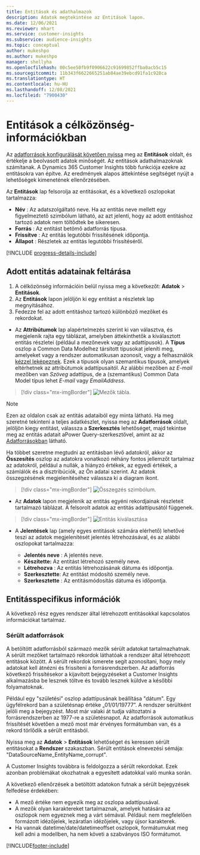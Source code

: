 ```yaml
---
title: Entitások és adathalmazok
description: Adatok megtekintése az Entitások lapon.
ms.date: 12/06/2021
ms.reviewer: mhart
ms.service: customer-insights
ms.subservice: audience-insights
ms.topic: conceptual
author: mukeshpo
ms.author: mukeshpo
manager: shellyha
ms.openlocfilehash: 00c5ee50fb9f0906622c91699852ffba0acb5c15
ms.sourcegitcommit: 11b343f6622665251ab84ae39ebcd91fa1c928ca
ms.translationtype: HT
ms.contentlocale: hu-HU
ms.lasthandoff: 12/08/2021
ms.locfileid: "7900430"
---
```

# <a name="entities-in-audience-insights"></a>Entitások a célközönség-információkban

Az [adatforrások konfigurálását követően nyissa](data-sources.md) meg az **Entitások** oldalt, és értékelje a beolvasott adatok minőségét. Az entitások adathalmazoknak számítanak. A Dynamics 365 Customer Insights több funkciója ezekre az entitásokra van építve. Az eredmények alapos áttekintése segítséget nyújt a lehetőségek kimenetének ellenőrzésében.

Az **Entitások** lap felsorolja az entitásokat, és a következő oszlopokat tartalmazza:

- **Név** : Az adatszolgáltató neve. Ha az entitás neve mellett egy figyelmeztető szimbólum látható, az azt jelenti, hogy az adott entitáshoz tartozó adatok nem töltődtek be sikeresen.
- **Forrás** : Az entitást betömő adatforrás típusa.
- **Frissítve** : Az entitás legutóbbi frissítésének időpontja.
- **Állapot** : Részletek az entitás legutóbbi frissítéséről.

[!INCLUDE [progress-details-include](../includes/progress-details-pane.md)]

## <a name="explore-a-specific-entitys-data"></a>Adott entitás adatainak feltárása

1. A célközönség információin belül nyissa meg a következőt: **Adatok** > **Entitások**.
1. Az **Entitások** lapon jelöljön ki egy entitást a részletek lap megnyitásához.  
1. Fedezze fel az adott entitáshoz tartozó különböző mezőket és rekordokat.

- Az **Attribútumok** lap alapértelmezés szerint ki van választva, és megjelenik rajta egy táblázat, amelyben áttekinthetők a kiválasztott entitás részletei (például a mezőnevek vagy az adattípusok). A **Típus** oszlop a Common Data Modelhez társított típusokat jeleníti meg, amelyeket vagy a rendszer automatikusan azonosít, vagy a felhasználók [kézzel leképeznek](map-entities.md). Ezek a típusok olyan szemantikus típusok, amelyek eltérhetnek az attribútumok adattípusaitól. Az alábbi mezőben az *E-mail* mezőben van *Szöveg* adattípus, de a (szemantikus) Common Data Model típus lehet *E-mail* vagy *EmailAddress*.

> [!div class="mx-imgBorder"]
> ![Mezők tábla.](media/data-manager-entities-fields.PNG "Mezők tábla")

> [!NOTE]
> Ezen az oldalon csak az entitás adataiból egy minta látható. Ha meg szeretné tekinteni a teljes adatkészlet, nyissa meg az **Adatforrások** oldalt, jelöljön kiegy entitást, válassza a **Szerkesztés** lehetőséget, majd tekintse meg az entitás adatait aPower Query-szerkesztővel, amint az az [Adatforrásokban](data-sources.md) látható.

Ha többet szeretne megtudni az entitásban lévő adatokról, akkor az **Összesítés** oszlop az adatokra vonatkozó néhány fontos jellemzőt tartalmaz az adatokról, például a nullák, a hiányzó értékek, az egyedi értékek, a számlálók és a disztribúciók, az Ön adatai szerint. Az adatok összegzésének megjelenítéséhez válassza ki a diagram ikont.

> [!div class="mx-imgBorder"]
> ![Összegzés szimbólum.](media/data-manager-entities-summary.png "Adatok összesítése tábla")

- Az **Adatok** lapon megjelenik az entitás egyéni rekordjainak részleteit tartalmazó táblázat. A felsorolt adatok az entitás adattípusától függenek.

> [!div class="mx-imgBorder"]
> ![Entitás kiválasztása](media/data-manager-entities-data.png "Entitás kiválasztása")

- A **Jelentések** lap (amely egyes entitások számára elérhető) lehetővé teszi az adatok megjelenítését jelentés létrehozásával, és az alábbi oszlopokat tartalmazza:

  - **Jelentés neve** : A jelentés neve.
  - **Készítette:** Az entitást létrehozó személy neve.
  - **Létrehozva** : Az entitás létrehozásának dátuma és időpontja.
  - **Szerkesztette**: Az entitást módosító személy neve.
  - **Szerkesztette** : Az entitásmódosítás dátuma és időpontja. 

## <a name="entity-specific-information"></a>Entitásspecifikus információk

A következő rész egyes rendszer által létrehozott entitásokkal kapcsolatos információkat tartalmaz.

### <a name="corrupted-data-sources"></a>Sérült adatforrások

A betöltött adatforrásból származó mezők sérült adatokat tartalmazhatnak. A sérült mezőket tartalmazó rekordok láthatóak a rendszer által létrehozott entitások között. A sérült rekordok ismerete segít azonosítani, hogy mely adatokat kell átnézni és frissíteni a forrásrendszerben. Az adatforrás következő frissítésekor a kijavított bejegyzéseket a Customer Insights alkalmazásba be lesznek töltve és tovább lesznek küldve a későbbi folyamatoknak. 

Például egy "születési" oszlop adattípusának beállítása "dátum". Egy ügyfélrekord ban a születésnap értéke „01/01/19777”. A rendszer sérültként jelöli meg a bejegyzést. Most már valaki át tudja változtatni a forrásrendszerben az 1977-re a születésnapot. Az adatforrások automatikus frissítését követően a mező most már érvényes formátumban van, és a rekord törlődik a sérült entitásból. 

Nyissa meg az **Adatok** > **Entitások** lehetőséget és keressen sérült entitásokat a **Rendszer** szakaszban. Sérült entitások elnevezési sémája: "DataSourceName_EntityName_corrupt".

A Customer Insights továbbra is feldolgozza a sérült rekordokat. Ezek azonban problémákat okozhatnak a egyesített adatokkal való munka során.

A következő ellenőrzések a betöltött adatokon futnak a sérült bejegyzések felfedése érdekében: 

- A mező értéke nem egyezik meg az oszlopa adattípusával.
- A mezők olyan karaktereket tartalmaznak, amelyek hatására az oszlopok nem egyeznek meg a várt sémával. Például: nem megfelelően formázott idézőjelek, lezáratlan idézőjelek, vagy újsor karakterek.
- Ha vannak datetime/date/datetimeoffset oszlopok, formátumukat meg kell adni a modellben, ha nem követi a szabványos ISO formátumot.


[!INCLUDE[footer-include](../includes/footer-banner.md)]
